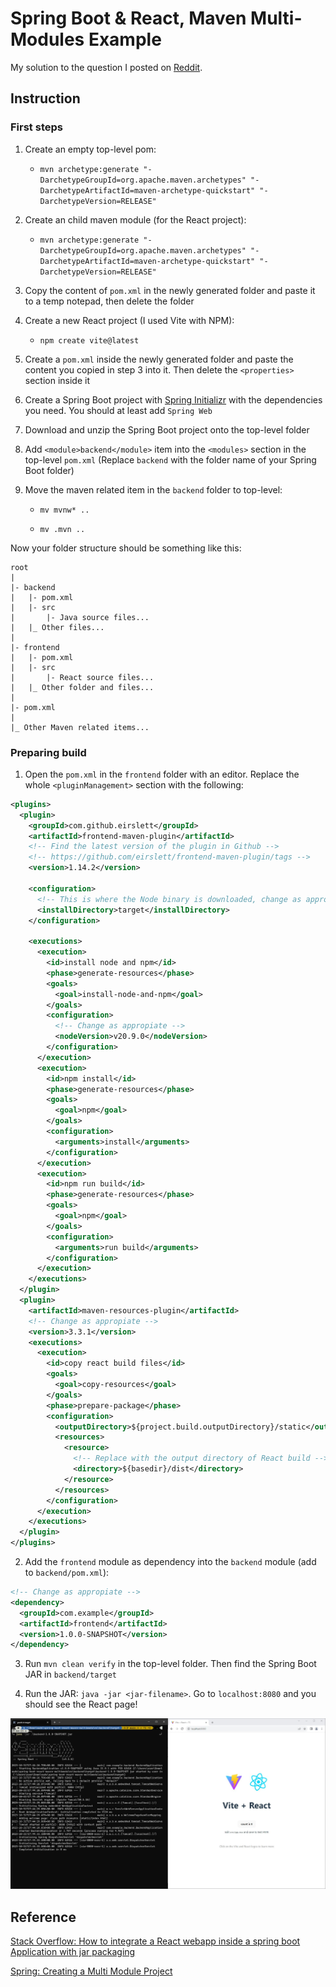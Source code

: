 # Spring Boot & React, Maven Multi-Modules Example

My solution to the question I posted on [Reddit](https://old.reddit.com/r/learnjava/comments/17kbto4/maven_multimodules_and_reactspring_boot/).

## Instruction

### First steps

1. Create an empty top-level pom:

   - `mvn archetype:generate "-DarchetypeGroupId=org.apache.maven.archetypes" "-DarchetypeArtifactId=maven-archetype-quickstart" "-DarchetypeVersion=RELEASE"`

2. Create an child maven module (for the React project):

   - `mvn archetype:generate "-DarchetypeGroupId=org.apache.maven.archetypes" "-DarchetypeArtifactId=maven-archetype-quickstart" "-DarchetypeVersion=RELEASE"`

3. Copy the content of `pom.xml` in the newly generated folder and paste it to a temp notepad, then delete the folder

4. Create a new React project (I used Vite with NPM):

   - `npm create vite@latest`

5. Create a `pom.xml` inside the newly generated folder and paste the content you copied in step 3 into it. Then delete the `<properties>` section inside it

6. Create a Spring Boot project with [Spring Initializr](https://start.spring.io/) with the dependencies you need. You should at least add `Spring Web`
7. Download and unzip the Spring Boot project onto the top-level folder
8. Add `<module>backend</module>` item into the `<modules>` section in the top-level `pom.xml` (Replace `backend` with the folder name of your Spring Boot folder)
9. Move the maven related item in the `backend` folder to top-level:

   - `mv mvnw* ..`

   - `mv .mvn ..`

Now your folder structure should be something like this:

```
root
|
|- backend
|   |- pom.xml
|   |- src
|       |- Java source files...
|   |_ Other files...
|
|- frontend
|   |- pom.xml
|   |- src
|       |- React source files...
|   |_ Other folder and files...
|
|- pom.xml
|
|_ Other Maven related items...
```

### Preparing build

1. Open the `pom.xml` in the `frontend` folder with an editor. Replace the whole `<pluginManagement>` section with the following:

```xml
<plugins>
  <plugin>
    <groupId>com.github.eirslett</groupId>
    <artifactId>frontend-maven-plugin</artifactId>
    <!-- Find the latest version of the plugin in Github -->
    <!-- https://github.com/eirslett/frontend-maven-plugin/tags -->
    <version>1.14.2</version>

    <configuration>
      <!-- This is where the Node binary is downloaded, change as appropiate -->
      <installDirectory>target</installDirectory>
    </configuration>

    <executions>
      <execution>
        <id>install node and npm</id>
        <phase>generate-resources</phase>
        <goals>
          <goal>install-node-and-npm</goal>
        </goals>
        <configuration>
          <!-- Change as appropiate -->
          <nodeVersion>v20.9.0</nodeVersion>
        </configuration>
      </execution>
      <execution>
        <id>npm install</id>
        <phase>generate-resources</phase>
        <goals>
          <goal>npm</goal>
        </goals>
        <configuration>
          <arguments>install</arguments>
        </configuration>
      </execution>
      <execution>
        <id>npm run build</id>
        <phase>generate-resources</phase>
        <goals>
          <goal>npm</goal>
        </goals>
        <configuration>
          <arguments>run build</arguments>
        </configuration>
      </execution>
    </executions>
  </plugin>
  <plugin>
    <artifactId>maven-resources-plugin</artifactId>
    <!-- Change as appropiate -->
    <version>3.3.1</version>
    <executions>
      <execution>
        <id>copy react build files</id>
        <goals>
          <goal>copy-resources</goal>
        </goals>
        <phase>prepare-package</phase>
        <configuration>
          <outputDirectory>${project.build.outputDirectory}/static</outputDirectory>
          <resources>
            <resource>
              <!-- Replace with the output directory of React build -->
              <directory>${basedir}/dist</directory>
            </resource>
          </resources>
        </configuration>
      </execution>
    </executions>
  </plugin>
</plugins>
```

2. Add the `frontend` module as dependency into the `backend` module (add to `backend/pom.xml`):

```xml
<!-- Change as appropiate -->
<dependency>
  <groupId>com.example</groupId>
  <artifactId>frontend</artifactId>
  <version>1.0.0-SNAPSHOT</version>
</dependency>
```

3. Run `mvn clean verify` in the top-level folder. Then find the Spring Boot JAR in `backend/target`

4. Run the JAR: `java -jar <jar-filename>`. Go to `localhost:8080` and you should see the React page!

![Success](success.jpg "Success")

## Reference

[Stack Overflow: How to integrate a React webapp inside a spring boot Application with jar packaging](https://stackoverflow.com/a/64060302)

[Spring: Creating a Multi Module Project](https://spring.io/guides/gs/multi-module/)
